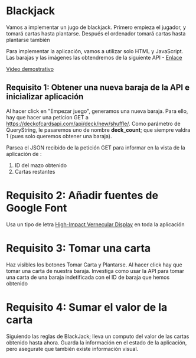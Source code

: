 # Blackjack

Vamos a implementar un jugo de blackjack. Primero empieza el jugador, y tomará cartas hasta plantarse.
Después el ordenador tomará cartas hasta plantarse también

Para implementar la aplicación, vamos a utilizar solo HTML y JavaScript. Las barajas y las imágenes las obtendremos de la siguiente API - [Enlace](http://deckofcardsapi.com/)

[Video demostrativo](https://oscarm.tinytake.com/tt/NTU3MDc3Nl8xNzM0NTMyNw)

## Requisito 1: Obtener una nueva baraja de la API e inicializar aplicación

Al hacer click en "Empezar juego", generamos una nueva baraja.
Para ello, hay que hacer una peticion GET a https://deckofcardsapi.com/api/deck/new/shuffle/. Como parámetro de QueryString, le pasaremos uno de nombre __deck_count__; que siempre valdra 1 (pues solo queremos obtener una baraja).

Parsea el JSON recibido de la petición GET para informar en la vista de la aplicación de :

1. ID del mazo obtenido
2. Cartas restantes

# Requisito 2: Añadir fuentes de Google Font
Usa un tipo de letra [High-Impact Vernecular Display](https://fonts.google.com/featured/High-Impact+Vernacular+Display) en toda la aplicación

# Requisito 3: Tomar una carta

Haz visibles los botones Tomar Carta y Plantarse.
Al hacer click hay que tomar una carta de nuestra baraja.
Investiga como usar la API para tomar una carta de una baraja indetificada con el ID de baraja que hemos obtenido

# Requisito 4: Sumar el valor de la carta

Siguiendo las reglas de BlackJack; lleva un computo del valor de las cartas obtenido hasta ahora.
Guarda la información en el estado de la aplicación, pero asegurate que también existe información visual.
